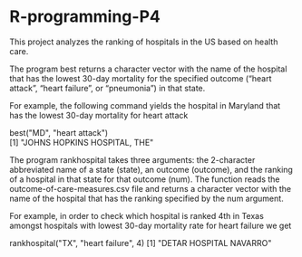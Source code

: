 # R-programming-P4

This project analyzes the ranking of hospitals in the US based on health care.

The program best returns a character vector with the name of the hospital that has the lowest 30-day mortality for the specified outcome (“heart attack”, “heart failure”, or “pneumonia”) in that state. 

For example, the following command yields the hospital in Maryland that has the lowest 30-day mortality for heart attack

best("MD", "heart attack")  
[1] "JOHNS HOPKINS HOSPITAL, THE"

The program rankhospital takes three arguments: the 2-character abbreviated name of a state (state), an outcome (outcome), and the ranking of a hospital in that state for that outcome (num). The function reads the outcome-of-care-measures.csv file and returns a character vector with the name of the hospital that has the ranking specified by the num argument. 

For example, in order to check which hospital is ranked 4th in Texas amongst hospitals with lowest 30-day mortality rate for heart failure we get 

rankhospital("TX", "heart failure", 4)
[1] "DETAR HOSPITAL NAVARRO"
